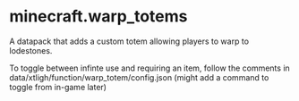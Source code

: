 # minecraft.warp_totems
A datapack that adds a custom totem allowing players to warp to lodestones.

To toggle between infinte use and requiring an item, follow the comments in data/xtligh/function/warp_totem/config.json
(might add a command to toggle from in-game later)
